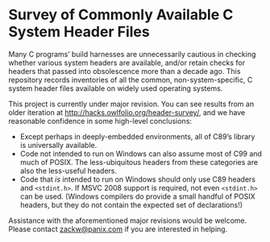 # Survey of Commonly Available C System Header Files

Many C programs’ build harnesses are unnecessarily cautious in
checking whether various system headers are available, and/or retain
checks for headers that passed into obsolescence more than a decade
ago.  This repository records inventories of all the common,
non-system-specific, C system header files available on widely used
operating systems.

This project is currently under major revision.  You can see results
from an older iteration at <http://hacks.owlfolio.org/header-survey/>,
and we have reasonable confidence in some high-level conclusions:

 * Except perhaps in deeply-embedded environments, all of C89’s
   library is universally available.
 * Code not intended to run on Windows can also assume most of C99 and
   much of POSIX.  The less-ubiquitous headers from these categories
   are also the less-useful headers.
 * Code that *is* intended to run on Windows should only use C89
   headers and `<stdint.h>`.  If MSVC 2008 support is required, not
   even `<stdint.h>` can be used.  (Windows compilers do provide a
   small handful of POSIX headers, but they do not contain the
   expected set of declarations!)

Assistance with the aforementioned major revisions would be
welcome. Please contact <zackw@panix.com> if you are interested in
helping.
